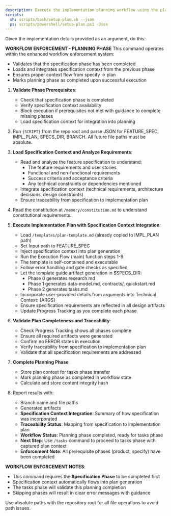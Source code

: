 ```yaml
---
description: Execute the implementation planning workflow using the plan template to generate design artifacts with workflow enforcement
scripts:
  sh: scripts/bash/setup-plan.sh --json
  ps: scripts/powershell/setup-plan.ps1 -Json
---
```


Given the implementation details provided as an argument, do this:

**WORKFLOW ENFORCEMENT - PLANNING PHASE**
This command operates within the enhanced workflow enforcement system:
- Validates that the specification phase has been completed
- Loads and integrates specification context from the previous phase
- Ensures proper context flow from specify → plan
- Marks planning phase as completed upon successful execution

1. **Validate Phase Prerequisites**:
   - Check that specification phase is completed
   - Verify specification context availability
   - Block execution if prerequisites not met with guidance to complete missing phases
   - Load specification context for integration into planning

2. Run `{SCRIPT}` from the repo root and parse JSON for FEATURE_SPEC, IMPL_PLAN, SPECS_DIR, BRANCH. All future file paths must be absolute.

3. **Load Specification Context and Analyze Requirements**:
   - Read and analyze the feature specification to understand:
     - The feature requirements and user stories
     - Functional and non-functional requirements
     - Success criteria and acceptance criteria
     - Any technical constraints or dependencies mentioned
   - Integrate specification context (technical requirements, architecture decisions, design constraints)
   - Ensure traceability from specification to implementation plan

4. Read the constitution at `/memory/constitution.md` to understand constitutional requirements.

5. **Execute Implementation Plan with Specification Context Integration**:
   - Load `/templates/plan-template.md` (already copied to IMPL_PLAN path)
   - Set Input path to FEATURE_SPEC
   - Inject specification context into plan generation
   - Run the Execution Flow (main) function steps 1-9
   - The template is self-contained and executable
   - Follow error handling and gate checks as specified
   - Let the template guide artifact generation in $SPECS_DIR:
     * Phase 0 generates research.md
     * Phase 1 generates data-model.md, contracts/, quickstart.md
     * Phase 2 generates tasks.md
   - Incorporate user-provided details from arguments into Technical Context: {ARGS}
   - Ensure specification requirements are reflected in all design artifacts
   - Update Progress Tracking as you complete each phase

6. **Validate Plan Completeness and Traceability**:
   - Check Progress Tracking shows all phases complete
   - Ensure all required artifacts were generated
   - Confirm no ERROR states in execution
   - Verify traceability from specification to implementation plan
   - Validate that all specification requirements are addressed

7. **Complete Planning Phase**:
   - Store plan context for tasks phase transfer
   - Mark planning phase as completed in workflow state
   - Calculate and store content integrity hash

8. Report results with:
   - Branch name and file paths
   - Generated artifacts
   - **Specification Context Integration**: Summary of how specification was incorporated
   - **Traceability Status**: Mapping from specification to implementation plan
   - **Workflow Status**: Planning phase completed, ready for tasks phase
   - **Next Step**: Use `/tasks` command to proceed to tasks phase with captured plan context
   - **Enforcement Note**: All prerequisite phases (product, specify) have been completed

**WORKFLOW ENFORCEMENT NOTES**:
- This command requires the **Specification Phase** to be completed first
- Specification context automatically flows into plan generation
- The tasks phase will validate this planning completion
- Skipping phases will result in clear error messages with guidance

Use absolute paths with the repository root for all file operations to avoid path issues.
